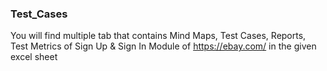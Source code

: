 ### Test_Cases
You will find multiple tab that contains Mind Maps, Test Cases, Reports, Test Metrics of Sign Up & Sign In Module of https://ebay.com/ in the given excel sheet
